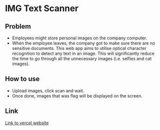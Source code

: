 # IMG Text Scanner

## Problem

- Employees might store personal images on the company computer.
- When the employee leaves, the company got to make sure there are no sensitive documents. This web app aims to utilise optical character recognition to detect any text in an image. This will significantly reduce the time to go through all the unnecessary images (i.e. selfies and cat images).

## How to use

- Upload images, click scan and wait.
- Once done, images that was flag will be displayed on the screen.

## Link
[Link to vercel website](https://img-text-scanner.vercel.app)
